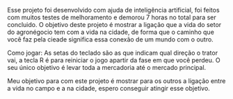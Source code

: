Esse projeto foi desenvolvido com ajuda de inteligência artificial, foi feitos com muitos testes de melhoramento e demorou 7 horas no total para ser concluido.
O objetivo deste projeto é mostrar a ligação que a vida do setor do agronégocio tem com a vida na cidade, de forma que o caminho que você faz pela cieade significa essa conexão de um mundo com o outro.

Como jogar:  As setas do teclado são as que indicam qual direção o trator vai, a tecla R é para reiniciar o jogo apartir da fase em que você perdeu. O seu único objetivo é levar toda a mercadoria até o mercado principal.

Meu objetivo para com este projeto é mostrar para os outros a ligação entre a vida no campo e a na cidade, espero conseguir atingir esse objetivo.

